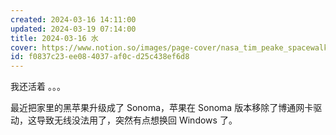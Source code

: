 ```yaml
---
created: 2024-03-16 14:11:00
updated: 2024-03-19 07:14:00
title: 2024-03-16 水
cover: https://www.notion.so/images/page-cover/nasa_tim_peake_spacewalk.jpg
id: f0837c23-ee08-4037-af0c-d25c438ef6d8
---
```


我还活着 。。。

最近把家里的黑苹果升级成了 Sonoma，苹果在 Sonoma 版本移除了博通网卡驱动，这导致无线没法用了，突然有点想换回 Windows 了。
